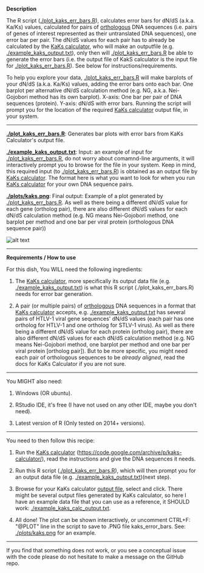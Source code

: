 **Description** 

The R script ([./plot_kaks_err_bars.R][3]), calculates error bars for dN/dS (a.k.a. Ka/Ks) values, calculated for pairs of [orthologous][1] DNA sequences (i.e. pairs of genes of interest represented as their untranslated DNA sequences), one error bar per pair. The dN/dS values for each pair has to already be calculated by the [KaKs calculator][2], who will make an outputfile (e.g. [./example_kaks_output.txt][4]), only then will [./plot_kaks_err_bars.R][3] be able to generate the error bars (i.e. the output file of KakS calculator is the input file for [./plot_kaks_err_bars.R][3]). See below for instructions/requirements.

To help you explore your data, [./plot_kaks_err_bars.R][3] will make barplots of your dN/dS (a.k.a. Ka/Ks) values, adding the error bars onto each bar. One barplot per alternative dN/dS calculation method (e.g. NG, a.k.a. Nei-Gojobori method has its own barplot). X-axis: One bar per pair of DNA sequences (protein). Y-axis:  dN/dS with error bars. Running the script will prompt you for the location of the required [KaKs calculator][2] output file, in your system.

--- 

[**./plot_kaks_err_bars.R**][3]: Generates bar plots with error bars from KaKs Calculator's output file.

[**./example_kaks_output.txt**][4]: Input: an example of input for [./plot_kaks_err_bars.R][3], do not worry about comamnd-line arguments, it will interactively prompt you to browse for the file in your system. Keep in mind, this required input (to [./plot_kaks_err_bars.R][4]) is obtained as an output file by [KaKs calculator][2]. The format here is what you want to look for when you run [KaKs calculator][2] for your own DNA sequence pairs.

[**./plots/kaks.png**][5]: Final output: Example of a plot generated by [./plot_kaks_err_bars.R][3]. As well as there being a different dN/dS value for each gene (ortholog pair), there are also different dN/dS values for each dN/dS calculation method (e.g. NG means Nei-Gojobori method, one barplot per method and one bar per viral protein (orthologous DNA sequence pair))

![alt text][logo]

---
 
**Requirements / How to use**

For this dish, You WILL need the following ingredients: 

 1. The [KaKs calculator][2], more specifically its output data file (e.g. [./example_kaks_output.txt][4]) is what this R script (./plot_kaks_err_bars.R) needs for error bar generation. 

 2. A pair (or multiple pairs) of [orthologous][1] DNA sequences in a format that [KaKs calculator][2] accepts, e.g. [./example_kaks_output.txt][4] has several pairs of HTLV-1 viral gene sequences' dN/dS values (each pair has one ortholog for HTLV-1 and one ortholog for STLV-1 virus). As well as there being a different dN/dS value for each protein (ortholog pair), there are also different dN/dS values for each dN/dS calculation method (e.g. NG means Nei-Gojobori method, one barplot per method and one bar per viral protein [ortholog pair]). But to be more specific, you might need each pair of orthologous sequences to be *already aligned*, read the docs for KaKs Calculator if you are not sure.  

 
---

You MIGHT also need:

 1. Windows (OR ubuntu).

 2. RStudio IDE, it's free (I have not used on any other IDE, maybe you don't need).

 3. Latest version of R (Only tested on 2014+ versions).

---

You need to then follow this recipe: 

 1. Run the [KaKs calculator][2] (https://code.google.com/archive/p/kaks-calculator/), read the instructions and give the DNA sequences it needs.

 2. Run this R script ([./plot_kaks_err_bars.R][3]), which will then prompt you for an output data file (e.g. [./example_kaks_output.txt][4])(next step).

 3. Browse for your KaKs calculator [output file][4], select and click. There might be several output files generated by KaKs calculator, so here I have an example data file that you can use as a reference, it SHOULD work: [./example_kaks_calc_output.txt][4].

 4. All done! The plot can be shown interactively, or uncomment CTRL+F: "@PLOT" line in the script to save to .PNG file kaks_error_bars. See: [./plots/kaks.png][5] for an example.

---

If you find that something does not work, or you see a conceptual issue with the code please do not hesitate to make a message on the GitHub repo. 


[1]: http://homepage.usask.ca/~ctl271/857/def_homolog.shtml
[2]: https://code.google.com/archive/p/kaks-calculator/
[3]: https://github.com/a1ultima/kaks_error_bars/blob/master/plot_kaks_err_bars.R
[4]: https://github.com/a1ultima/kaks_error_bars/blob/master/example_kaks_output.txt
[5]: https://github.com/a1ultima/kaks_error_bars/blob/master/plots/kaks.png
[logo]: https://github.com/a1ultima/kaks_error_bars/blob/master/plots/kaks.png?raw=true "dN/dS values for HTLV-1 viral proteins (STLV-1 reference) calculated using different methods for dN/dS (one barplot per method)"